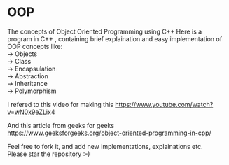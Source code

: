 # OOP
The concepts of Object Oriented Programming using C++
Here is a program in C++ , containing brief explaination and easy implementation of OOP concepts like:<br>
-> Objects<br>
-> Class<br>
-> Encapsulation<br>
-> Abstraction<br>
-> Inheritance<br>
-> Polymorphism<br>

I refered to this video for making this 
https://www.youtube.com/watch?v=wN0x9eZLix4

And this article from geeks for geeks
https://www.geeksforgeeks.org/object-oriented-programming-in-cpp/

Feel free to fork it, and add new implementations, explainations etc. <br>
Please star the repository :-)
